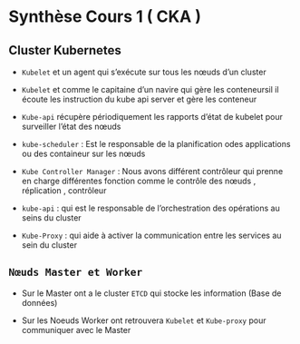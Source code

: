 # Synthèse Cours 1 ( CKA )

## Cluster Kubernetes

* ```Kubelet``` et un agent qui s’exécute sur tous les nœuds d’un cluster

* ```Kubelet``` et comme le capitaine d’un navire qui gère les conteneursil  il écoute les instruction du kube api server et gère les conteneur

* ```Kube-api``` récupère périodiquement les rapports d’état de kubelet pour surveiller l’état des nœuds

* ```kube-scheduler``` : Est le responsable de la planification odes applications ou des containeur sur les nœuds

* ```Kube Controller Manager``` :
Nous avons différent contrôleur qui prenne en charge différentes fonction comme le contrôle des nœuds , réplication , contrôleur 

* ```kube-api``` : qui est le responsable de l’orchestration des opérations au seins du cluster

* ```Kube-Proxy``` : qui aide à activer la communication entre les services au sein du cluster

## ```Nœuds Master et Worker```

* Sur le Master ont a le cluster ```ETCD``` qui stocke les information (Base de données)

* Sur les Noeuds Worker ont retrouvera ```Kubelet``` et ```Kube-proxy``` pour communiquer avec le Master


